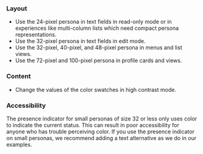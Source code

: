 ### Layout

- Use the 24-pixel persona in text fields in read-only mode or in experiences like multi-column lists which need compact persona representations.
- Use the 32-pixel persona in text fields in edit mode.
- Use the 32-pixel, 40-pixel, and 48-pixel persona in menus and list views.
- Use the 72-pixel and 100-pixel persona in profile cards and views.

### Content

- Change the values of the color swatches in high contrast mode.

### Accessibility

The presence indicator for small personas of size 32 or less only uses color to indicate the current status. This can result in poor accessibility for anyone who has trouble perceiving color. If you use the presence indicator on small personas, we recommend adding a text alternative as we do in our examples.
